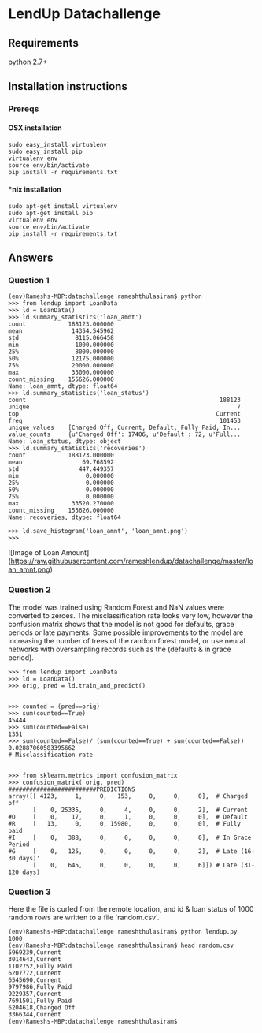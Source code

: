 # LendUp Datachallenge

## Requirements
python 2.7+

## Installation instructions


### Prereqs
#### OSX installation

```
sudo easy_install virtualenv
sudo easy_install pip
virtualenv env
source env/bin/activate
pip install -r requirements.txt
```

#### *nix installation

```
sudo apt-get install virtualenv
sudo apt-get install pip
virtualenv env
source env/bin/activate
pip install -r requirements.txt
```




## Answers

### Question 1



```
(env)Rameshs-MBP:datachallenge rameshthulasiram$ python
>>> from lendup import LoanData
>>> ld = LoanData()
>>> ld.summary_statistics('loan_amnt')
count            188123.000000
mean              14354.545962
std                8115.066458
min                1000.000000
25%                8000.000000
50%               12175.000000
75%               20000.000000
max               35000.000000
count_missing    155626.000000
Name: loan_amnt, dtype: float64
>>> ld.summary_statistics('loan_status')
count                                                       188123
unique                                                           7
top                                                        Current
freq                                                        101453
unique_values    [Charged Off, Current, Default, Fully Paid, In...
value_counts     {u'Charged Off': 17406, u'Default': 72, u'Full...
Name: loan_status, dtype: object
>>> ld.summary_statistics('recoveries')
count            188123.000000
mean                 69.768592
std                 447.449357
min                   0.000000
25%                   0.000000
50%                   0.000000
75%                   0.000000
max               33520.270000
count_missing    155626.000000
Name: recoveries, dtype: float64

>>> ld.save_histogram('loan_amnt', 'loan_amnt.png')
>>>
```
![Image of Loan Amount]
(https://raw.githubusercontent.com/rameshlendup/datachallenge/master/loan_amnt.png)

### Question 2

The model was trained using Random Forest and NaN values were converted to zeroes. The misclassification rate looks very low, however the confusion matrix shows that the model is not good for defaults, grace periods or late payments. Some possible improvements to the model are increasing the number of trees of the random forest model, or use neural networks with oversampling records such as the (defaults & in grace period).

```
>>> from lendup import LoanData
>>> ld = LoanData()
>>> orig, pred = ld.train_and_predict()


>>> counted = (pred==orig)
>>> sum(counted==True)
45444
>>> sum(counted==False)
1351
>>> sum(counted==False)/ (sum(counted==True) + sum(counted==False))
0.02887060583395662
# Misclassification rate


>>> from sklearn.metrics import confusion_matrix
>>> confusion_matrix( orig, pred)
#########################PREDICTIONS
array([[ 4123,     1,     0,   153,     0,     0,     0],  # Charged off
       [    0, 25335,     0,     4,     0,     0,     2],  # Current
#O     [    0,    17,     0,     1,     0,     0,     0],  # Default
#R     [   13,     0,     0, 15980,     0,     0,     0],  # Fully paid
#I     [    0,   388,     0,     0,     0,     0,     0],  # In Grace Period
#G     [    0,   125,     0,     0,     0,     0,     2],  # Late (16-30 days)'
       [    0,   645,     0,     0,     0,     0,     6]]) # Late (31-120 days)

```


### Question 3

Here the file is curled from the remote location, and id & loan status of 1000 random rows are written to a file 'random.csv'.

```
(env)Rameshs-MBP:datachallenge rameshthulasiram$ python lendup.py
1000
(env)Rameshs-MBP:datachallenge rameshthulasiram$ head random.csv
5969239,Current
3014643,Current
1102752,Fully Paid
6207772,Current
6545690,Current
9797986,Fully Paid
9229357,Current
7691501,Fully Paid
6204618,Charged Off
3366344,Current
(env)Rameshs-MBP:datachallenge rameshthulasiram$
```
